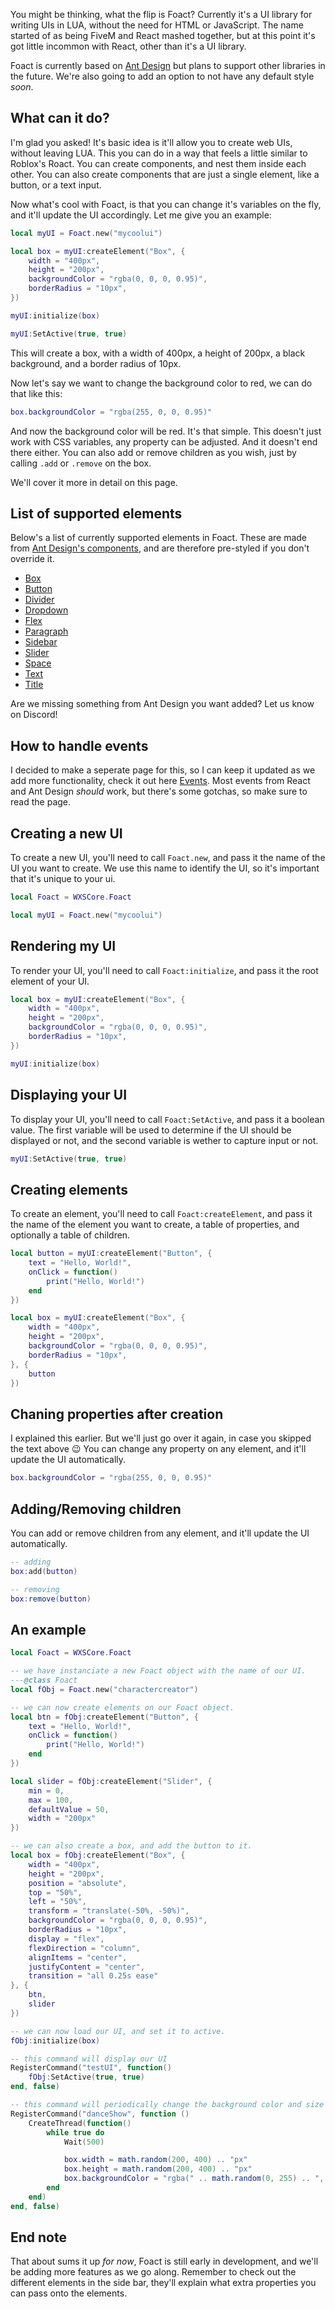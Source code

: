 You might be thinking, what the flip is Foact?
Currently it's a UI library for writing UIs in LUA, without the need for HTML or JavaScript.
The name started of as being FiveM and React mashed together, but at this point it's got little incommon with React, other than it's a UI library.

Foact is currently based on [Ant Design](https://ant.design/) but plans to support other libraries in the future. We're also going to add an option to not have any default style *soon*.

## What can it do?
I'm glad you asked! It's basic idea is it'll allow you to create web UIs, without leaving LUA.
This you can do in a way that feels a little similar to Roblox's Roact. You can create components, and nest them inside each other.
You can also create components that are just a single element, like a button, or a text input.

Now what's cool with Foact, is that you can change it's variables on the fly, and it'll update the UI accordingly.
Let me give you an example:
```lua
local myUI = Foact.new("mycoolui")

local box = myUI:createElement("Box", {
    width = "400px",
    height = "200px",
    backgroundColor = "rgba(0, 0, 0, 0.95)",
    borderRadius = "10px",
})

myUI:initialize(box)

myUI:SetActive(true, true)
```
This will create a box, with a width of 400px, a height of 200px, a black background, and a border radius of 10px.

Now let's say we want to change the background color to red, we can do that like this:
```lua
box.backgroundColor = "rgba(255, 0, 0, 0.95)"
```
And now the background color will be red. It's that simple.
This doesn't just work with CSS variables, any property can be adjusted. And it doesn't end there either.
You can also add or remove children as you wish, just by calling `.add` or `.remove` on the box.

We'll cover it more in detail on this page.

## List of supported elements
Below's a list of currently supported elements in Foact. These are made from [Ant Design's components](https://ant.design/components/overview/), and are therefore pre-styled if you don't override it.
- [Box](Elements/Box)
- [Button](Elements/Button)
- [Divider](Elements/Divider)
- [Dropdown](Elements/Dropdown)
- [Flex](Elements/Flex)
- [Paragraph](Elements/Paragraph)
- [Sidebar](Elements/Sidebar)
- [Slider](Elements/Slider)
- [Space](Elements/Space)
- [Text](Elements/Text)
- [Title](Elements/Title)

Are we missing something from Ant Design you want added? Let us know on Discord!

## How to handle events
I decided to make a seperate page for this, so I can keep it updated as we add more functionality, check it out here [Events](Events). Most events from React and Ant Design *should* work, but there's some gotchas, so make sure to read the page.

## Creating a new UI
To create a new UI, you'll need to call `Foact.new`, and pass it the name of the UI you want to create.
We use this name to identify the UI, so it's important that it's unique to your ui. 
```lua
local Foact = WXSCore.Foact

local myUI = Foact.new("mycoolui")
```

## Rendering my UI
To render your UI, you'll need to call `Foact:initialize`, and pass it the root element of your UI.
```lua
local box = myUI:createElement("Box", {
    width = "400px",
    height = "200px",
    backgroundColor = "rgba(0, 0, 0, 0.95)",
    borderRadius = "10px",
})

myUI:initialize(box)
```

## Displaying your UI
To display your UI, you'll need to call `Foact:SetActive`, and pass it a boolean value.
The first variable will be used to determine if the UI should be displayed or not, and the second variable is wether to capture input or not.
```lua
myUI:SetActive(true, true)
```

## Creating elements
To create an element, you'll need to call `Foact:createElement`, and pass it the name of the element you want to create, a table of properties, and optionally a table of children.
```lua
local button = myUI:createElement("Button", {
    text = "Hello, World!",
    onClick = function()
        print("Hello, World!")
    end
})

local box = myUI:createElement("Box", {
    width = "400px",
    height = "200px",
    backgroundColor = "rgba(0, 0, 0, 0.95)",
    borderRadius = "10px",
}, {
    button
})
```

## Chaning properties after creation
I explained this earlier. But we'll just go over it again, in case you skipped the text above 😉
You can change any property on any element, and it'll update the UI automatically.
```lua
box.backgroundColor = "rgba(255, 0, 0, 0.95)"
```

## Adding/Removing children
You can add or remove children from any element, and it'll update the UI automatically.
```lua
-- adding
box:add(button)

-- removing
box:remove(button)
```

## An example
```lua
local Foact = WXSCore.Foact

-- we have instanciate a new Foact object with the name of our UI.
---@class Foact
local fObj = Foact.new("charactercreator")

-- we can now create elements on our Foact object.
local btn = fObj:createElement("Button", {
    text = "Hello, World!",
    onClick = function()
        print("Hello, World!")
    end
})

local slider = fObj:createElement("Slider", {
    min = 0,
    max = 100,
    defaultValue = 50,
    width = "200px"
})

-- we can also create a box, and add the button to it.
local box = fObj:createElement("Box", {
    width = "400px",
    height = "200px",
    position = "absolute",
    top = "50%",
    left = "50%",
    transform = "translate(-50%, -50%)",
    backgroundColor = "rgba(0, 0, 0, 0.95)",
    borderRadius = "10px",
    display = "flex",
    flexDirection = "column",
    alignItems = "center",
    justifyContent = "center",
    transition = "all 0.25s ease"
}, {
    btn,
    slider
})

-- we can now load our UI, and set it to active.
fObj:initialize(box)

-- this command will display our UI
RegisterCommand("testUI", function()
    fObj:SetActive(true, true)
end, false)

-- this command will periodically change the background color and size of the box.
RegisterCommand("danceShow", function ()
    CreateThread(function()
        while true do
            Wait(500)

            box.width = math.random(200, 400) .. "px"
            box.height = math.random(200, 400) .. "px"
            box.backgroundColor = "rgba(" .. math.random(0, 255) .. ", " .. math.random(0, 255) .. ", " .. math.random(0, 255) .. ", 0.95)"
        end
    end)
end, false)
```

## End note
That about sums it up *for now*, Foact is still early in development, and we'll be adding more features as we go along.
Remember to check out the different elements in the side bar, they'll explain what extra properties you can pass onto the elements.